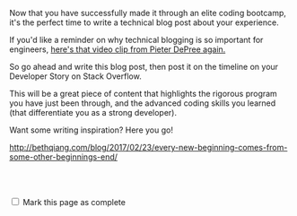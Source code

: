 Now that you have successfully made it through an elite coding bootcamp, it's the perfect time to write a technical blog post about your experience.  

If you'd like a reminder on why technical blogging is so important for engineers, [here's that video clip from Pieter DePree again.](https://www.youtube.com/embed/ex1VSIO14mU?start=1393&end=1463)

So go ahead and write this blog post, then post it on the timeline on your Developer Story on Stack Overflow.

This will be a great piece of content that highlights the rigorous program you have just been through, and the advanced coding skills you learned (that differentiate you as a strong developer).

Want some writing inspiration?  Here you go!

http://bethqiang.com/blog/2017/02/23/every-new-beginning-comes-from-some-other-beginnings-end/

<br><br>


<script>
$(document).ready(function () {
  var actionId = angular.element('#checks').scope().action._id;
  function _getCheck (n) {
    var stored = localStorage.getItem(actionId + '_checkmark_' + n);
    if (!stored) return false;
    return stored == 'complete' ? true : false;
  }
  function _setCheck (n, bool) {
    var toStore;
    if (bool) toStore = 'complete';
    else toStore = 'incomplete';
    localStorage.setItem(actionId + '_checkmark_' + n, toStore);
  }
  $('[type="checkbox"]')
  .each(function (idx, elem) {
    var $elem = $(elem);
    $elem.prop('checked', _getCheck(idx));
    $elem.on('change', function () {
      _setCheck(idx, $elem.prop('checked'));
    });
  });
});
</script>

<p id="checks" class="list-reset career-success-checkbox">
  <div>
    <input type="checkbox">
    <span>Mark this page as complete</span>
  </div>
</p>